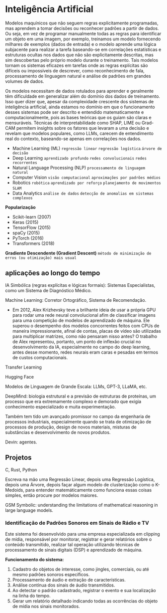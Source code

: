 # Inteligência Artificial

Modelos maquínicos que não seguem regras explicitamente programadas, mas aprendem a tomar decisões ou reconhecer padrões a partir de dados. Ou seja, em vez de programar manualmente todas as regras para identificar um objeto em uma imagem, por exemplo, treinamos um modelo fornecendo milhares de exemplos (dados de entrada) e o modelo aprende uma lógica subjacente para realizar a tarefa baseando-se em correlações estatísticas e estruturas ocultas nos dados que não são explicitamente descritas, mas sim descobertas pelo próprio modelo durante o treinamento. Tais modelos tornam os sistemas eficazes em tarefas onde as regras explícitas são difíceis ou impossíveis de descrever, como reconhecimento de fala, processamento de linguagem natural e análise de padrões em grandes volumes de dados.

Os modelos necessitam de dados rotulados para aprender e geralmente têm dificuldade em generalizar além do domínio dos dados de treinamento. Isso quer dizer que, apesar da complexidade crescente dos sistemas de inteligência artificial, ainda estamos no domínio em que o funcionamento desses sistemas pode ser descrito e entendido matematicamente e computacionalmente, pois as bases teóricas que os guiam são claras e mensuráveis. Técnicas de interpretabilidade como SHAP, LIME ou Grad-CAM permitem insights sobre os fatores que levaram a uma decisão e revelam que modelos populares, como LLMs, carecem de entendimento real do contexto, baseando-se apenas em correlações nos dados.

- Machine Learning (ML) `regressão linear` `regressão logística` `árvore de decisão`
- Deep Learning `aprendizado profundo` `redes convolucionais` `redes recorrentes`
- Natural Language Processing (NLP) `processamento de linguagem natural`
- Computer Vision `visão computacional` `aproximações por padrões médios`
- Robotics `robótica` `aprendizado por reforço` `planejamento de movimentos` `SLAM`
- Data Analytics `análise de dados` `detecção de anomalias em sistemas complexos`

**Popularização**

- Scikit-learn (2007)
- Keras (2015)
- TensorFlow (2015)
- spaCy (2015)
- PyTorch (2016)
- Transformers (2018)

**Gradiente Descendente (Gradient Descent)** `método de minimização de erros (ou otimização) mais usual`

## aplicações ao longo do tempo

IA Simbólica (regras explícitas e lógicas formais): Sistemas Especialistas, como um Sistema de Diagnóstico Médico.

Machine Learning: Corretor Ortográfico, Sistema de Recomendação.

- Em 2012, Alex Krizhevsky teve a brilhante ideia de usar a própria GPU para rodar uma rede neural convolucional afim de classificar imagens para uma competição de modelos de aprendizado de máquina. Ele superou o desempenho dos modelos concorrentes feitos com CPUs de maneira impressionante, afinal de contas, placas de vídeo são utilizadas para multiplicar matrizes, como não pensaram nisso antes? O trabalho de Alex representou, portanto, um ponto de inflexão crucial no desenvolvimento da IA, especialmente no campo do deep learning, antes desse momento, redes neurais eram caras e pesadas em termos de custos computacionais.

Transfer Learning

Hugging Face

Modelos de Linguagem de Grande Escala: LLMs, GPT-3, LLaMA, etc.

DeepMind: biologia estrutural e a previsão de estruturas de proteínas, um processo que era extremamente complexo e demorado que exigia conhecimento especializado e muita experimentação.

Também tem tido um avançado promissor no campo da engenharia de processos industriais, especialmente quando se trata de otimização de processos de produção, design de novos materiais, misturas de substâncias e desenvolvimento de novos produtos.

Devin: agentes.

## Projetos

C, Rust, Python

Escreva na mão uma Regressão Linear, depois uma Regressão Logística, depois uma Árvore, depois façar algum modelo de clusterização como o K-Medoids, para entender matemáticamente como funciona essas coisas simples, então procure por modelos maiores.

GSM Symbolic: understanding the limitations of mathematical reasoning in large language models.

### Identificação de Padrões Sonoros em Sinais de Rádio e TV

Este sistema foi desenvolvido para uma empresa especializada em clipping de mídia, responsável por monitorar, registrar e gerar relatórios sobre o conteúdo transmitido, realizar tal operação utilizando técnicas de processamento de sinais digitais (DSP) e aprendizado de máquina.

**Funcionamento do sistema:**

1. Cadastro do objetos de interesse, como jingles, comerciais, ou até mesmo padrões sonoros específicos.
2. Processamento de áudio e extração de características.
3. Análise contínua dos sinais de áudio transmitidos.
4. Ao detectar o padrão cadastrado, registrar o evento e sua localização na linha do tempo.
5. Gerar um relatório detalhado indicando todas as ocorrências do objeto de mídia nos sinais monitorados.